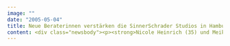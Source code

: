 ```yaml
---
image: ""
date: "2005-05-04"
title: Neue Beraterinnen verstärken die SinnerSchrader Studios in Hamburg
content: <div class="newsbody"><p><strong>Nicole Heinrich (35) und Meike Prahler (27) verstärken die Beratung bei den SinnerSchrader Studios. Die neuen Mitarbeiterinnen erweitern damit die E-Commerce- und Marketingkompetenz der Kreativagentur.</strong></p><p>Nach einem erfolgreichen ersten Jahr und den gewonnenen Online-Etats von Volkswagen und CarDelMar ist der personelle Ausbau ein wichtiger Schritt für ein stabiles Wachstum der Studios. Die beiden Beraterinnen werden die Projektteams für den TUI-Konzern und für Yello Strom verstärken.</p><p>Meike Prahler war bislang bei Unilever als European Brand Managerin für Lipton (Paris) und für Langnese-Iglo (Hamburg) tätig. Zuvor betreute sie bei Roland Berger als Strategy Consultant Kunden aus den Segmenten Consumer Goods und Public Services. Die diplomierte Betriebswirtin hat in Münster und Rotterdam studiert.</p><p>Nicole Heinrich kommt vom Finanzdienstleister AWD in Hannover. Hier verantwortete sie als E-Business-Projektleiterin die Internet- und Intranetaktivitäten des Unternehmens. Die studierte Betriebswirtin war zuvor in verschiedenen Unternehmen als Marketing-Managerin tätig.</p><p>Mit den beiden Neuzugängen beschäftigt SinnerSchrader Studios aktuell 44 Mitarbeiter an den Standorten Hamburg und Frankfurt. Die Kreativagentur für digitale Markenführung und Vertrieb betreut Kunden wie Tchibo, TUI und Dow Jones.</p><p><a class="news-backlink" href="/de/"><svg class="svg-ico svg-ico--arrow-left"><use xlink&#58;href="#arrow-down"></use></svg>Zurück zur Presse Übersicht</a></p></div>
---
```

